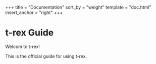 +++
title = "Documentation"
sort_by = "weight"
template = "doc.html"
insert_anchor = "right"
+++

t-rex Guide
===========

Welcom to t-rex!

This is the official guide for using t-rex.
